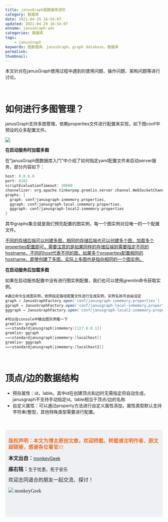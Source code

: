 ```yaml
---
title: janusGraph图数据库进阶
category: 数据库
date: 2021-04-29 16:54:07
updated: 2021-04-29 16:54:07
enname: janusGraph-adv
categories: 数据库
tags:
	- janusGraph
keywords: 图数据库，janusGraph，graph database，数据库
permalink:
thumbnail:
---
```


本文针对在janusGraph使用过程中遇到的使用问题、操作问题、架构问题等进行讨论。<!--more-->



</br>

# 如何进行多图管理？

janusGraph支持多图管理，依赖properties文件进行配置来实现，如下图conf中预设的众多配置文件。

![](../../../../image/janusgraph-multi.png)



**在启动服务时加载多图**

在“janusGraph图数据库入门”中介绍了如何指定yaml配置文件来启动server服务，部分内容如下：

```groovy
host: 0.0.0.0
port: 8182
scriptEvaluationTimeout: 30000
channelizer: org.apache.tinkerpop.gremlin.server.channel.WebSocketChannelizer
graphs: {
  graph: conf/janusgraph-inmemory.properties,
  ggraph: conf/janusgraph-local-inmemory.properties,
  gggraph: conf/janusgraph-local2-inmemory.properties
}
```

其中graphs集合就是我们预先配置的图实例，每一个图实例对应唯一的一个配置文件。

<u>不同的存储后端可以创建多图，相同的存储后端也可以创建多个图，加载多个properties配置即可，需要注意的是如果同样的存储后端则需要指定不同的hostname，不同的host代表不同的图，如果多个properties配置相同的hostname，即使创建了多图，实际上多图也是指向相同的一个图实例。</u>



**在启动服务后加载多图**

如果在启动服务配置中没有进行图实例配置，我们也可以使用gremlin命令获取实例。

```groovy
#通过命令生成图实例，依照指定路径配置文件进行生成实例，实例名称可自由设定
graph = JanusGraphFactory.open('conf/janusgraph-inmemory.properties')
ggraph = JanusGraphFactory.open('conf/janusgraph-local-inmemory.properties')
gggraph = JanusGraphFactory.open('conf/janusgraph-local2-inmemory.properties')
```



```groovy
#可以在console中输出图实例看一下
gremlin> graph
==>standardjanusgraph[inmemory:[127.0.0.1]]
gremlin> ggraph
==>standardjanusgraph[inmemory:[localhost]]
gremlin> gggraph
==>standardjanusgraph[inmemory:[localhost2]]
```



</br>

# 顶点/边的数据结构

- 预存属性：id，lable。其中id在创建顶点和边时无需指定将自动生成，janusgraph不支持手动指定id。lable相当于顶点/边的名称
- 自定义属性：可以通过property方法进行自定义属性添加，属性类型默认支持字符串/整型，其他特殊类型需要进行配置。



</br>

</br>

<script>
var _hmt = _hmt || [];
(function() {
  var hm = document.createElement("script");
  hm.src = "https://hm.baidu.com/hm.js?2f798e6b269c8a40f12bef25d7f1876d";
  var s = document.getElementsByTagName("script")[0]; 
  s.parentNode.insertBefore(hm, s);
})();
</script>

<div style="height:260px; background-color:rgb(238,240,244); padding:10px;border-radius:10px;">
    <p style="color:#f36c21;font:bold 16px/20px 'kaiTi';">
      版权声明：本文为博主原创文章，欢迎转载，转载请注明作者、原文超链接，感谢各位看官!!!
    </p>
    <p>
      <span style="font:bold 16px/20px 'kaiTi';">本文出自：</span><a href="https://monkeyGeek369.github.io">monkeyGeek</a> 
    </p>
    <p>
      <span style="font:bold 16px/20px 'kaiTi';">座右铭：</span><span>生于忧患，死于安乐</span> 
    </p>
    <p>
      <span style="font:16px/20px 'kaiTi';">欢迎志同道合的朋友一起交流、探讨！</span> 
    </p>
    <img style="height:auto; width:auto;flot:left;" src="../../../../image/monkey64.png" /><span style="font:16px/20px 'kaiTi';flot:left;">   monkeyGeek</span>


